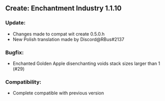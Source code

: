 ## Create: Enchantment Industry 1.1.10

### Update:
- Changes made to compat wit create 0.5.0.h
- New Polish translation made by Discord@RBus#2137

### Bugfix:
- Enchanted Golden Apple disenchanting voids stack sizes larger than 1 (#29)

### Compatibility:
- Complete compatible with previous version